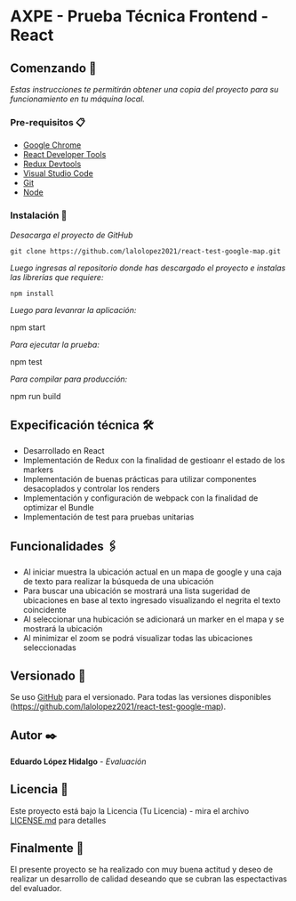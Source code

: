 # AXPE - Prueba Técnica Frontend - React 


## Comenzando 🚀

_Estas instrucciones te permitirán obtener una copia del proyecto para su funcionamiento en tu máquina local._

### Pre-requisitos 📋


* [Google Chrome](https://www.google.com/chrome/)
* [React Developer Tools](https://chrome.google.com/webstore/detail/react-developer-tools/fmkadmapgofadopljbjfkapdkoienihi?hl=es&authuser=1)
* [Redux Devtools](https://chrome.google.com/webstore/detail/redux-devtools/lmhkpmbekcpmknklioeibfkpmmfibljd?hl=es)
* [Visual Studio Code](https://code.visualstudio.com/)
* [Git](https://git-scm.com/)
* [Node](https://nodejs.org/es/)



### Instalación 🔧

_Desacarga el proyecto de GitHub_


```
git clone https://github.com/lalolopez2021/react-test-google-map.git
```

_Luego ingresas al repositorio donde has descargado el proyecto e instalas las librerías que requiere:_

```
npm install
```

_Luego para levanrar la aplicación:_

npm start

_Para ejecutar la prueba:_

npm test

_Para compilar para producción:_

npm run build

## Expecificación técnica 🛠️

* Desarrollado en React
* Implementación de Redux con la finalidad de gestioanr el estado de los markers
* Implementación de buenas prácticas para utilizar componentes desacoplados y controlar los renders
* Implementación y configuración de webpack con la finalidad de optimizar el Bundle
* Implementación de test para pruebas unitarias


## Funcionalidades 🖇️

* Al iniciar muestra la ubicación actual en un mapa de google y una caja de texto para realizar la búsqueda de una ubicación
* Para buscar una ubicación se mostrará una lista sugeridad de ubicaciones en base al texto ingresado visualizando el negrita el texto coincidente
* Al seleccionar una hubicación se adicionará un marker en el mapa y se mostrará la ubicación
* Al minimizar el zoom se podrá visualizar todas las ubicaciones seleccionadas


## Versionado 📌

Se uso [GitHub](https://github.com/) para el versionado. Para todas las versiones disponibles (https://github.com/lalolopez2021/react-test-google-map).

## Autor ✒️

**Eduardo López Hidalgo** - *Evaluación*

## Licencia 📄

Este proyecto está bajo la Licencia (Tu Licencia) - mira el archivo [LICENSE.md](LICENSE.md) para detalles

## Finalmente 🎁

El presente proyecto se ha realizado con muy buena actitud y deseo de realizar un desarrollo de calidad deseando que se cubran las espectactivas del evaluador.
